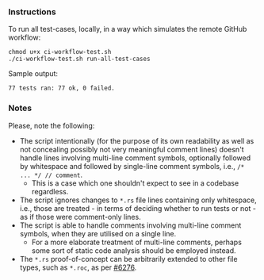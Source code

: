 ### Instructions

To run all test-cases, locally, in a way which simulates the remote GitHub workflow:

```
chmod u+x ci-workflow-test.sh
./ci-workflow-test.sh run-all-test-cases
```

Sample output:
```
77 tests ran: 77 ok, 0 failed.
```

### Notes

Please, note the following:
- The script intentionally (for the purpose of its own readability as well as not concealing possibly not very meaningful comment lines) doesn't handle lines involving multi-line comment symbols, optionally followed by whitespace and followed by single-line comment symbols, i.e., `/* ... */ // comment`.
  - This is a case which one shouldn't expect to see in a codebase regardless.
- The script ignores changes to `*.rs` file lines containing only whitespace, i.e., those are treated - in terms of deciding whether to run tests or not - as if those were comment-only lines.
- The script is able to handle comments involving multi-line comment symbols, when they are utilised on a single line.
  - For a more elaborate treatment of multi-line comments, perhaps some sort of static code analysis should be employed instead.
- The `*.rs` proof-of-concept can be arbitrarily extended to other file types, such as `*.roc`, as per [#6276](https://github.com/roc-lang/roc/issues/6276).
